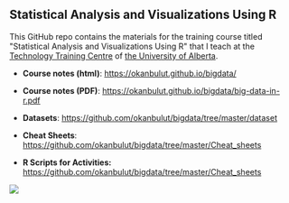 ## Statistical Analysis and Visualizations Using R

This GitHub repo contains the materials for the training course titled "Statistical Analysis and Visualizations Using R" that I teach at the [Technology Training Centre](https://www.ualberta.ca/technology-training/) of [the University of Alberta](https://www.ualberta.ca/).  


* **Course notes (html)**: <https://okanbulut.github.io/bigdata/>

* **Course notes (PDF)**: <https://okanbulut.github.io/bigdata/big-data-in-r.pdf>

* **Datasets**: <https://github.com/okanbulut/bigdata/tree/master/dataset>

* **Cheat Sheets**: <https://github.com/okanbulut/bigdata/tree/master/Cheat_sheets>

* **R Scripts for Activities:** <https://github.com/okanbulut/bigdata/tree/master/Cheat_sheets>

![](https://github.com/okanbulut/rbook/blob/master/artem-sapegin-180146-unsplash.jpg)

